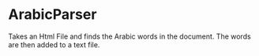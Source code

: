 # ArabicParser
Takes an Html File and finds the Arabic words in the document. The words are then added to a text file. 

<Not Added but has ability to add words to Sql>

